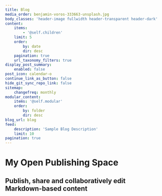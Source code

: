 ```yaml
---
title: Blog
media_order: benjamin-voros-333663-unsplash.jpg
body_classes: 'header-image fullwidth header-transparent header-dark'
content:
    items:
        - '@self.children'
    limit: 5
    order:
        by: date
        dir: desc
    pagination: true
    url_taxonomy_filters: true
display_post_summary:
    enabled: false
post_icon: calendar-o
continue_link_as_button: false
hide_git_sync_repo_link: false
sitemap:
    changefreq: monthly
modular_content:
    items: '@self.modular'
    order:
        by: folder
        dir: desc
blog_url: blog
feed:
    description: 'Sample Blog Description'
    limit: 10
pagination: true
---
```


# My Open Publishing Space
## Publish, share and collaboratively edit Markdown-based content
